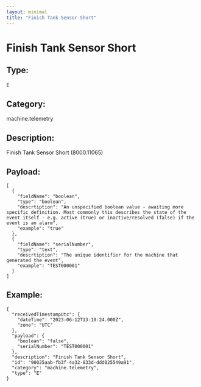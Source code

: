 ```yaml
---
layout: minimal
title: "Finish Tank Sensor Short"
---
```


# Finish Tank Sensor Short

## Type:

E

## Category:

machine.telemetry

## Description: 

Finish Tank Sensor Short (8000.11065)

## Payload:

```
[
  {
    "fieldName": "boolean",
    "type": "boolean",
    "descrtiption": "An unspecified boolean value - awaiting more specific definition. Most commonly this describes the state of the event itself - e.g. active (true) or inactive/resolved (false) if the event is an alarm",
    "example": "true"
  },
  {
    "fieldName": "serialNumber",
    "type": "text",
    "descrtiption": "The unique identifier for the machine that generated the event",
    "example": "TEST000001"
  }
]
```

## Example:

```
{
  "receivedTimestampUtc": {
    "dateTime": "2023-06-12T13:10:24.000Z",
    "zone": "UTC"
  },
  "payload": {
    "boolean": "false",
    "serialNumber": "TEST000001"
  },
  "description": "Finish Tank Sensor Short",
  "id": "90025aab-fb3f-4a32-833d-ddd025549a91",
  "category": "machine.telemetry",
  "type": "E"
}
```
